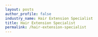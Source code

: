 ```yaml
---
layout: posts 
author_profile: false 
industry_name: Hair Extension Specialist
title: Hair Extension Specialist
permalink: /hair-extension-specialist
---
```

